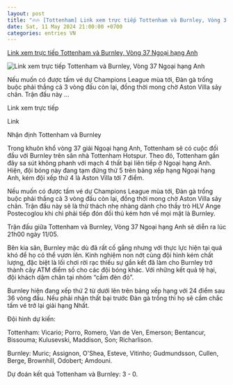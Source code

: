 ```yaml
---
layout: post
title: "🔥🔥 [Tottenham] Link xem trực tiếp Tottenham và Burnley, Vòng 37 Ngoại hạng Anh"
date: Sat, 11 May 2024 21:00:00 +0700
categories: entries VN
---
```

[Link xem trực tiếp Tottenham và Burnley, Vòng 37 Ngoại hạng Anh](https://congthuong.vn/link-xem-truc-tiep-tottenham-va-burnley-21h00-ngay-1105-vong-37-ngoai-hang-anh-319509.html)

![Link xem trực tiếp Tottenham và Burnley, Vòng 37 Ngoại hạng Anh](https://congthuong-cdn.mastercms.vn/stores/news_dataimages/2024/052024/11/15/in_social/chua-co-ten20240511150616.png?randTime=1715452169)

Nếu muốn có được tấm vé dự Champions League mùa tới, Đàn gà trống buộc phải thắng cả 3 vòng đấu còn lại, đồng thời mong chờ Aston Villa sảy chân. Trận đấu này ...

Link xem trực tiếp

Link

Nhận định Tottenham và Burnley

Trong khuôn khổ vòng 37 giải Ngoại hạng Anh, Tottenham sẽ có cuộc đối đầu với Burnley trên sân nhà Tottenham Hotspur. Theo đó, Tottenham gần đây sa sút không phanh với mạch 4 thất bại liên tiếp ở Ngoại hạng Anh. Hiện, đội bóng này đang tạm đứng thứ 5 trên bảng xếp hạng Ngoại hạng Anh, kém đội xếp thứ 4 là Aston Villa tới 7 điểm.

Nếu muốn có được tấm vé dự Champions League mùa tới, Đàn gà trống buộc phải thắng cả 3 vòng đấu còn lại, đồng thời mong chờ Aston Villa sảy chân. Trận đấu này sẽ là thử thách nhẹ nhàng dành cho thầy trò HLV Ange Postecoglou khi chỉ phải tiếp đón đối thủ kém hơn về mọi mặt là Burnley.

Trận đấu giữa Tottenham và Burnley, Vòng 37 Ngoại hạng Anh sẽ diễn ra lúc 21h00 ngày 11/05.

Bên kia sân, Burnley mặc dù đã rất cố gắng nhưng với thực lực hiện tại quá khó để họ có thể vươn lên. Kinh nghiệm non nớt cùng đội hình kém chất lượng, đặc biệt là lối chơi rời rạc thiếu sự gắn kết đã làm cho Burnley trở thành cây ATM điểm số cho các đội bóng khác. Với những kết quả tệ hại, đội khách dậm chân tại nhóm “cầm đèn đỏ”.

Burnley hiện đang xếp thứ 2 từ dưới lên trên bảng xếp hạng với 24 điểm sau 36 vòng đấu. Nếu phải nhận thất bại trước Đàn gà trống thì họ sẽ cầm chắc tấm vé trở lại giải hạng Nhất.

Đội hình dự kiến:

Tottenham: Vicario; Porro, Romero, Van de Ven, Emerson; Bentancur, Bissouma; Kulusevski, Maddison, Son; Richarlison.

Burnley: Muric; Assignon, O'Shea, Esteve, Vitinho; Gudmundsson, Cullen, Berge, Brownhill, Odobert; Amdouni.

Dự đoán kết quả Tottenham và Burnley: 3 - 0.

